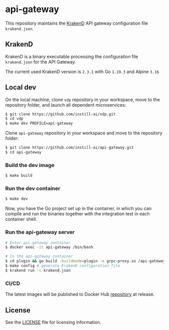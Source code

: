 # api-gateway

This repository maintains the [KrakenD](https://www.krakend.io) API gateway configuration file `krakend.json`.

## KrakenD

KrakenD is a binary executable processing the configuration file `krakend.json` for the API Gateway. 

The current used KrakenD version is `2.3.1` with Go `1.19.3` and Alpine `3.16`

## Local dev

On the local machine, clone `vdp` repository in your workspace, move to the repository folder, and launch all dependent microservices:
```bash
$ git clone https://github.com/instill-ai/vdp.git
$ cd vdp
$ make dev PROFILE=api-gateway
```

Clone `api-gateway` repository in your workspace and move to the repository folder:
```bash
$ git clone https://github.com/instill-ai/api-gateway.git
$ cd api-gateway
```

### Build the dev image

```bash
$ make build
```

### Run the dev container

```bash
$ make dev
```

Now, you have the Go project set up in the container, in which you can compile and run the binaries together with the integration test in each container shell.

### Run the api-gateway server

```bash
# Enter api-gateway container
$ docker exec -it api-gateway /bin/bash

# In the api-gateway container
$ cd plugin && go build -buildmode=plugin -o grpc-proxy.so /api-gateway/plugin/server/grpc && cd .. # compile the KrakenD grpc-proxy plugin
$ make config # generate KrakenD configuration file
$ krakend run -c krakend.json
```

### CI/CD

The latest images will be published to Docker Hub [repository](https://hub.docker.com/r/instill/api-gateway) at release.

## License

See the [LICENSE](./LICENSE) file for licensing information.

